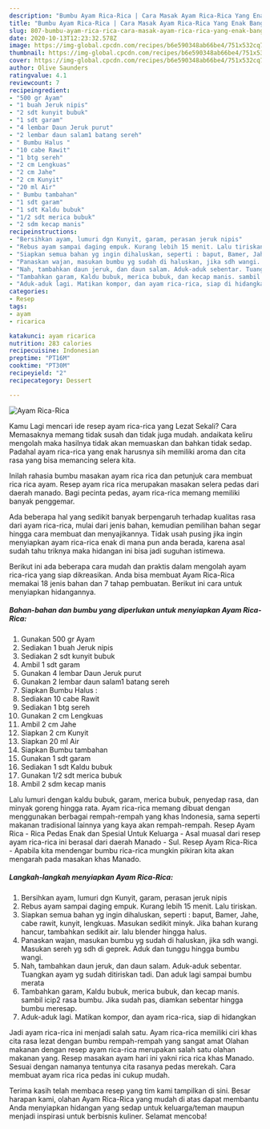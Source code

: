 ```yaml
---
description: "Bumbu Ayam Rica-Rica | Cara Masak Ayam Rica-Rica Yang Enak Banget"
title: "Bumbu Ayam Rica-Rica | Cara Masak Ayam Rica-Rica Yang Enak Banget"
slug: 807-bumbu-ayam-rica-rica-cara-masak-ayam-rica-rica-yang-enak-banget
date: 2020-10-13T12:23:32.578Z
image: https://img-global.cpcdn.com/recipes/b6e590348ab66be4/751x532cq70/ayam-rica-rica-foto-resep-utama.jpg
thumbnail: https://img-global.cpcdn.com/recipes/b6e590348ab66be4/751x532cq70/ayam-rica-rica-foto-resep-utama.jpg
cover: https://img-global.cpcdn.com/recipes/b6e590348ab66be4/751x532cq70/ayam-rica-rica-foto-resep-utama.jpg
author: Olive Saunders
ratingvalue: 4.1
reviewcount: 7
recipeingredient:
- "500 gr Ayam"
- "1 buah Jeruk nipis"
- "2 sdt kunyit bubuk"
- "1 sdt garam"
- "4 lembar Daun Jeruk purut"
- "2 lembar daun salam1 batang sereh"
- " Bumbu Halus "
- "10 cabe Rawit"
- "1 btg sereh"
- "2 cm Lengkuas"
- "2 cm Jahe"
- "2 cm Kunyit"
- "20 ml Air"
- " Bumbu tambahan"
- "1 sdt garam"
- "1 sdt Kaldu bubuk"
- "1/2 sdt merica bubuk"
- "2 sdm kecap manis"
recipeinstructions:
- "Bersihkan ayam, lumuri dgn Kunyit, garam, perasan jeruk nipis"
- "Rebus ayam sampai daging empuk. Kurang lebih 15 menit. Lalu tiriskan."
- "Siapkan semua bahan yg ingin dihaluskan, seperti : baput, Bamer, Jahe, cabe rawit, kunyit, lengkuas. Masukan sedikit minyk. Jika bahan kurang hancur, tambahkan sedikit air. lalu blender hingga halus."
- "Panaskan wajan, masukan bumbu yg sudah di haluskan, jika sdh wangi. Masukan sereh yg sdh di geprek. Aduk dan tunggu hingga bumbu wangi."
- "Nah, tambahkan daun jeruk, dan daun salam. Aduk-aduk sebentar. Tuangkan ayam yg sudah ditiriskan tadi. Dan aduk lagi sampai bumbu merata"
- "Tambahkan garam, Kaldu bubuk, merica bubuk, dan kecap manis. sambil icip2 rasa bumbu. Jika sudah pas, diamkan sebentar hingga bumbu meresap."
- "Aduk-aduk lagi. Matikan kompor, dan ayam rica-rica, siap di hidangkan"
categories:
- Resep
tags:
- ayam
- ricarica

katakunci: ayam ricarica 
nutrition: 283 calories
recipecuisine: Indonesian
preptime: "PT16M"
cooktime: "PT30M"
recipeyield: "2"
recipecategory: Dessert

---
```



![Ayam Rica-Rica](https://img-global.cpcdn.com/recipes/b6e590348ab66be4/751x532cq70/ayam-rica-rica-foto-resep-utama.jpg)

Kamu Lagi mencari ide resep ayam rica-rica yang Lezat Sekali? Cara Memasaknya memang tidak susah dan tidak juga mudah. andaikata keliru mengolah maka hasilnya tidak akan memuaskan dan bahkan tidak sedap. Padahal ayam rica-rica yang enak harusnya sih memiliki aroma dan cita rasa yang bisa memancing selera kita.

Inilah rahasia bumbu masakan ayam rica rica dan petunjuk cara membuat rica rica ayam. Resep ayam rica rica merupakan masakan selera pedas dari daerah manado. Bagi pecinta pedas, ayam rica-rica memang memiliki banyak penggemar.

Ada beberapa hal yang sedikit banyak berpengaruh terhadap kualitas rasa dari ayam rica-rica, mulai dari jenis bahan, kemudian pemilihan bahan segar hingga cara membuat dan menyajikannya. Tidak usah pusing jika ingin menyiapkan ayam rica-rica enak di mana pun anda berada, karena asal sudah tahu triknya maka hidangan ini bisa jadi suguhan istimewa.


Berikut ini ada beberapa cara mudah dan praktis dalam mengolah ayam rica-rica yang siap dikreasikan. Anda bisa membuat Ayam Rica-Rica memakai 18 jenis bahan dan 7 tahap pembuatan. Berikut ini cara untuk menyiapkan hidangannya.

<!--inarticleads1-->

##### Bahan-bahan dan bumbu yang diperlukan untuk menyiapkan Ayam Rica-Rica:

1. Gunakan 500 gr Ayam
1. Sediakan 1 buah Jeruk nipis
1. Sediakan 2 sdt kunyit bubuk
1. Ambil 1 sdt garam
1. Gunakan 4 lembar Daun Jeruk purut
1. Gunakan 2 lembar daun salam1 batang sereh
1. Siapkan  Bumbu Halus :
1. Sediakan 10 cabe Rawit
1. Sediakan 1 btg sereh
1. Gunakan 2 cm Lengkuas
1. Ambil 2 cm Jahe
1. Siapkan 2 cm Kunyit
1. Siapkan 20 ml Air
1. Siapkan  Bumbu tambahan
1. Gunakan 1 sdt garam
1. Sediakan 1 sdt Kaldu bubuk
1. Gunakan 1/2 sdt merica bubuk
1. Ambil 2 sdm kecap manis


Lalu lumuri dengan kaldu bubuk, garam, merica bubuk, penyedap rasa, dan minyak goreng hingga rata. Ayam rica-rica memang dibuat dengan menggunakan berbagai rempah-rempah yang khas Indonesia, sama seperti makanan tradisional lainnya yang kaya akan rempah-rempah. Resep Ayam Rica - Rica Pedas Enak dan Spesial Untuk Keluarga - Asal muasal dari resep ayam rica-rica ini berasal dari daerah Manado - Sul. Resep Ayam Rica-Rica - Apabila kita mendengar bumbu rica-rica mungkin pikiran kita akan mengarah pada masakan khas Manado. 

<!--inarticleads2-->

##### Langkah-langkah menyiapkan Ayam Rica-Rica:

1. Bersihkan ayam, lumuri dgn Kunyit, garam, perasan jeruk nipis
1. Rebus ayam sampai daging empuk. Kurang lebih 15 menit. Lalu tiriskan.
1. Siapkan semua bahan yg ingin dihaluskan, seperti : baput, Bamer, Jahe, cabe rawit, kunyit, lengkuas. Masukan sedikit minyk. Jika bahan kurang hancur, tambahkan sedikit air. lalu blender hingga halus.
1. Panaskan wajan, masukan bumbu yg sudah di haluskan, jika sdh wangi. Masukan sereh yg sdh di geprek. Aduk dan tunggu hingga bumbu wangi.
1. Nah, tambahkan daun jeruk, dan daun salam. Aduk-aduk sebentar. Tuangkan ayam yg sudah ditiriskan tadi. Dan aduk lagi sampai bumbu merata
1. Tambahkan garam, Kaldu bubuk, merica bubuk, dan kecap manis. sambil icip2 rasa bumbu. Jika sudah pas, diamkan sebentar hingga bumbu meresap.
1. Aduk-aduk lagi. Matikan kompor, dan ayam rica-rica, siap di hidangkan


Jadi ayam rica-rica ini menjadi salah satu. Ayam rica-rica memiliki ciri khas cita rasa lezat dengan bumbu rempah-rempah yang sangat amat Olahan makanan dengan resep ayam rica-rica merupakan salah satu olahan makanan yang. Resep masakan ayam hari ini yakni rica rica khas Manado. Sesuai dengan namanya tentunya cita rasanya pedas merekah. Cara membuat ayam rica rica pedas ini cukup mudah. 

Terima kasih telah membaca resep yang tim kami tampilkan di sini. Besar harapan kami, olahan Ayam Rica-Rica yang mudah di atas dapat membantu Anda menyiapkan hidangan yang sedap untuk keluarga/teman maupun menjadi inspirasi untuk berbisnis kuliner. Selamat mencoba!

